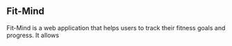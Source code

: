 ## Fit-Mind
Fit-Mind is a web application that helps users to track their fitness goals and progress. It allows